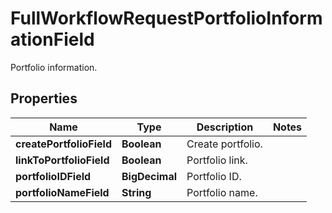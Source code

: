 

# FullWorkflowRequestPortfolioInformationField

Portfolio information.

## Properties

Name | Type | Description | Notes
------------ | ------------- | ------------- | -------------
**createPortfolioField** | **Boolean** | Create portfolio. | 
**linkToPortfolioField** | **Boolean** | Portfolio link. | 
**portfolioIDField** | **BigDecimal** | Portfolio ID. | 
**portfolioNameField** | **String** | Portfolio name. | 



